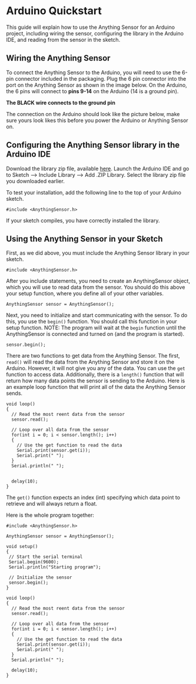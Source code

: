 # Arduino Quickstart

This guide will explain how to use the Anything Sensor for an Arduino project, including wiring the sensor, configuring the library in the Arduino IDE, and reading from the sensor in the sketch.

## Wiring the Anything Sensor
To connect the Anything Sensor to the Arduino, you will need to use the 6-pin connector included in the packaging. Plug the 6 pin connector into the port on the Anything Sensor as shown in the image below. On the Arduino, the 6 pins will connect to **pins 9-14** on the Arduino (14 is a ground pin).


  **The BLACK wire connects to the ground pin**

The connection on the Arduino should look like the picture below, make sure yours look likes this before you power the Arduino or Anything Sensor on.

## Configuring the Anything Sensor library in the Arduino IDE
Download the library zip file, available [here](https://google.com). Launch the Arduino IDE and go to Sketch --> Include Library --> Add .ZIP Library. Select the library zip file you downloaded earlier.

To test your installation, add the following line to the top of your Arduino sketch.

```
#include <AnythingSensor.h>
```

If your sketch compiles, you have correctly installed the library.

## Using the Anything Sensor in your Sketch
First, as we did above, you must include the Anything Sensor library in your sketch.

```
#include <AnythingSensor.h>
```

After you include statements, you need to create an AnythingSensor object, which you will use to read data from the sensor. You should do this above your setup function, where you define all of your other variables.

```
AnythingSensor sensor = AnythingSensor();
```

Next, you need to initialize and start communicating with the sensor. To do this, you use the `begin()` function. You should call this function in your setup function. NOTE: The program will wait at the `begin` function until the AnythingSensor is connected and turned on (and the program is started).

```
sensor.begin();
```

There are two functions to get data from the Anything Sensor. The first, `read()` will read the data from the Anything Sensor and store it on the Arduino. However, it will not give you any of the data. You can use the `get` function to access data. Additionally, there is a `length()` function that will return how many data points the sensor is sending to the Arduino. Here is an example loop function that will print all of the data the Anything Sensor sends.
```
void loop()
{
  // Read the most reent data from the sensor
  sensor.read();

  // Loop over all data from the sensor
  for(int i = 0; i < sensor.length(); i++)
  {
    // Use the get function to read the data
    Serial.print(sensor.get(i));
    Serial.print(" ");
  }
  Serial.println(" ");


  delay(10);
}
```

The `get()` function expects an index (int) specifying which data point to retrieve and will always return a float.

Here is the whole program together:
```
#include <AnythingSensor.h>

AnythingSensor sensor = AnythingSensor();

void setup()
{
 // Start the serial terminal
 Serial.begin(9600);
 Serial.println("Starting program");

 // Initialize the sensor
 sensor.begin();
}

void loop()
{
  // Read the most reent data from the sensor
  sensor.read();

  // Loop over all data from the sensor
  for(int i = 0; i < sensor.length(); i++)
  {
    // Use the get function to read the data
    Serial.print(sensor.get(i));
    Serial.print(" ");
  }
  Serial.println(" ");

  delay(10);
}
```
